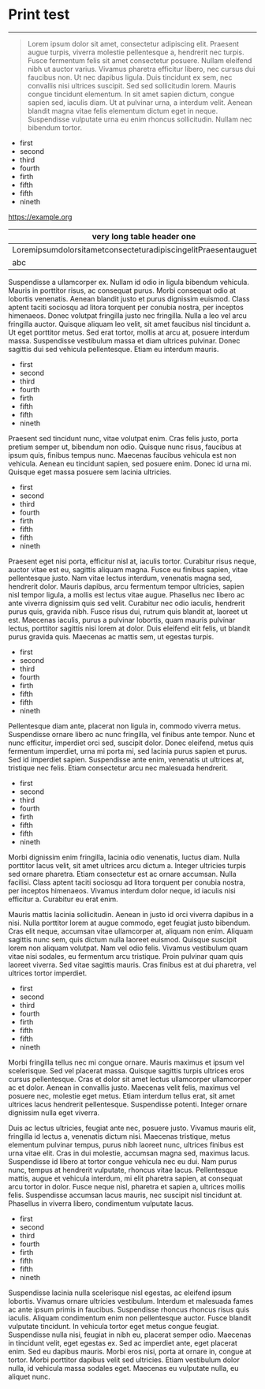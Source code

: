 # Print test

---

>  Lorem ipsum dolor sit amet, consectetur adipiscing elit. Praesent augue  turpis, viverra molestie pellentesque a, hendrerit nec turpis. Fusce  fermentum felis sit amet consectetur posuere. Nullam eleifend nibh ut  auctor varius. Vivamus pharetra efficitur libero, nec cursus dui  faucibus non. Ut nec dapibus ligula. Duis tincidunt ex sem, nec  convallis nisi ultrices suscipit. Sed sed sollicitudin lorem. Mauris  congue tincidunt elementum. In sit amet sapien dictum, congue sapien  sed, iaculis diam. Ut at pulvinar urna, a interdum velit. Aenean blandit  magna vitae felis elementum dictum eget in neque. Suspendisse vulputate  urna eu enim rhoncus sollicitudin. Nullam nec bibendum tortor. 

- first
- second
- third
- fourth
- firth
- fifth
- fifth
- nineth

<https://example.org>

| very long table header one                                         | header two                               | header three                                                 |
|--------------------------------------------------------------------|------------------------------------------|--------------------------------------------------------------|
| LoremipsumdolorsitametconsecteturadipiscingelitPraesentaugueturpis | Loremipsumdolorsitametconsecteturadipisc | LoremipsumdolorsitametconsecteturadipiscingelitPraesentaugue |
| abc                                                                | abcdedfhijklmnopqrstuv c                 | a                                                            |

Suspendisse a ullamcorper ex. Nullam id odio in ligula bibendum  vehicula. Mauris in porttitor risus, ac consequat purus. Morbi consequat  odio at lobortis venenatis. Aenean blandit justo et purus dignissim  euismod. Class aptent taciti sociosqu ad litora torquent per conubia  nostra, per inceptos himenaeos. Donec volutpat fringilla justo nec  fringilla. Nulla a leo vel arcu fringilla auctor. Quisque aliquam leo  velit, sit amet faucibus nisl tincidunt a. Ut eget porttitor metus. Sed  erat tortor, mollis at arcu at, posuere interdum massa. Suspendisse  vestibulum massa et diam ultrices pulvinar. Donec sagittis dui sed  vehicula pellentesque. Etiam eu interdum mauris. 

- first
- second
- third
- fourth
- firth
- fifth
- fifth
- nineth

 Praesent sed tincidunt nunc, vitae volutpat enim. Cras felis justo,  porta pretium semper ut, bibendum non odio. Quisque nunc risus, faucibus  at ipsum quis, finibus tempus nunc. Maecenas faucibus vehicula est non  vehicula. Aenean eu tincidunt sapien, sed posuere enim. Donec id urna  mi. Quisque eget massa posuere sem lacinia ultricies. 

- first
- second
- third
- fourth
- firth
- fifth
- fifth
- nineth

 Praesent eget nisi porta, efficitur nisl at, iaculis tortor. Curabitur  risus neque, auctor vitae est eu, sagittis aliquam magna. Fusce eu  finibus sapien, vitae pellentesque justo. Nam vitae lectus interdum,  venenatis magna sed, hendrerit dolor. Mauris dapibus, arcu fermentum  tempor ultricies, sapien nisl tempor ligula, a mollis est lectus vitae  augue. Phasellus nec libero ac ante viverra dignissim quis sed velit.  Curabitur nec odio iaculis, hendrerit purus quis, gravida nibh. Fusce  risus dui, rutrum quis blandit at, laoreet ut est. Maecenas iaculis,  purus a pulvinar lobortis, quam mauris pulvinar lectus, porttitor  sagittis nisi lorem at dolor. Duis eleifend elit felis, ut blandit purus  gravida quis. Maecenas ac mattis sem, ut egestas turpis. 

- first
- second
- third
- fourth
- firth
- fifth
- fifth
- nineth

 Pellentesque diam ante, placerat non ligula in, commodo viverra metus.  Suspendisse ornare libero ac nunc fringilla, vel finibus ante tempor.  Nunc et nunc efficitur, imperdiet orci sed, suscipit dolor. Donec  eleifend, metus quis fermentum imperdiet, urna mi porta mi, sed lacinia  purus sapien et purus. Sed id imperdiet sapien. Suspendisse ante enim,  venenatis ut ultrices at, tristique nec felis. Etiam consectetur arcu  nec malesuada hendrerit.

- first
- second
- third
- fourth
- firth
- fifth
- fifth
- nineth

 Morbi dignissim enim fringilla, lacinia odio venenatis, luctus diam.  Nulla porttitor lacus velit, sit amet ultrices arcu dictum a. Integer  ultricies turpis sed ornare pharetra. Etiam consectetur est ac ornare  accumsan. Nulla facilisi. Class aptent taciti sociosqu ad litora  torquent per conubia nostra, per inceptos himenaeos. Vivamus interdum  dolor neque, id iaculis nisi efficitur a. Curabitur eu erat enim. 

 Mauris mattis lacinia sollicitudin. Aenean in justo id orci viverra  dapibus in a nisi. Nulla porttitor lorem at augue commodo, eget feugiat  justo bibendum. Cras elit neque, accumsan vitae ullamcorper at, aliquam  non enim. Aliquam sagittis nunc sem, quis dictum nulla laoreet euismod.  Quisque suscipit lorem non aliquam volutpat. Nam vel odio felis. Vivamus  vestibulum quam vitae nisi sodales, eu fermentum arcu tristique. Proin  pulvinar quam quis laoreet viverra. Sed vitae sagittis mauris. Cras  finibus est at dui pharetra, vel ultrices tortor imperdiet. 

- first
- second
- third
- fourth
- firth
- fifth
- fifth
- nineth

 Morbi fringilla tellus nec mi congue ornare. Mauris maximus et ipsum vel  scelerisque. Sed vel placerat massa. Quisque sagittis turpis ultrices  eros cursus pellentesque. Cras et dolor sit amet lectus ullamcorper  ullamcorper ac et dolor. Aenean in convallis justo. Maecenas velit  felis, maximus vel posuere nec, molestie eget metus. Etiam interdum  tellus erat, sit amet ultrices lacus hendrerit pellentesque. Suspendisse  potenti. Integer ornare dignissim nulla eget viverra. 

 Duis ac lectus ultricies, feugiat ante nec, posuere justo. Vivamus  mauris elit, fringilla id lectus a, venenatis dictum nisi. Maecenas  tristique, metus elementum pulvinar tempus, purus nibh laoreet nunc,  ultrices finibus est urna vitae elit. Cras in dui molestie, accumsan  magna sed, maximus lacus. Suspendisse id libero at tortor congue  vehicula nec eu dui. Nam purus nunc, tempus at hendrerit vulputate,  rhoncus vitae lacus. Pellentesque mattis, augue et vehicula interdum, mi  elit pharetra sapien, at consequat arcu tortor in dolor. Fusce neque  nisl, pharetra et sapien a, ultrices mollis felis. Suspendisse accumsan  lacus mauris, nec suscipit nisl tincidunt at. Phasellus in viverra  libero, condimentum vulputate lacus. 

- first
- second
- third
- fourth
- firth
- fifth
- fifth
- nineth

 Suspendisse lacinia nulla scelerisque nisl egestas, ac eleifend ipsum  lobortis. Vivamus ornare ultricies vestibulum. Interdum et malesuada  fames ac ante ipsum primis in faucibus. Suspendisse rhoncus rhoncus  risus quis iaculis. Aliquam condimentum enim non pellentesque auctor.  Fusce blandit vulputate tincidunt. In vehicula tortor eget metus congue  feugiat. Suspendisse nulla nisi, feugiat in nibh eu, placerat semper  odio. Maecenas in tincidunt velit, eget egestas ex. Sed ac imperdiet  ante, eget placerat enim. Sed eu dapibus mauris. Morbi eros nisi, porta  at ornare in, congue at tortor. Morbi porttitor dapibus velit sed  ultricies. Etiam vestibulum dolor nulla, id vehicula massa sodales eget.  Maecenas eu vulputate nulla, eu aliquet nunc. 
